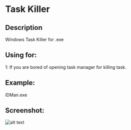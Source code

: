 # Task Killer

## Description
Windows Task Killer for .exe

## Using for:
1: If you are bored of opening task manager for killing task.

## Example:
IDMan.exe


## Screenshot:
![alt text](https://i.ibb.co/V376YCt/image.png)
